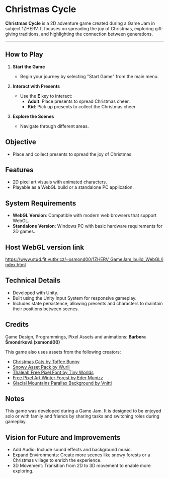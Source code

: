 # Christmas Cycle

**Christmas Cycle** is a 2D adventure game created during a Game Jam in subject 1ZHERV. It focuses on spreading the joy of Christmas, exploring gift-giving traditions, and highlighting the connection between generations.

---

## How to Play

1. **Start the Game**
   - Begin your journey by selecting "Start Game" from the main menu.

3. **Interact with Presents**
   - Use the **E** key to interact:
     - **Adult**: Place presents to spread Christmas cheer.
     - **Kid**: Pick up presents to collect the Christmas cheer

4. **Explore the Scenes**
   - Navigate through different areas.


## Objective

- Place and collect presents to spread the joy of Christmas.


## Features

- 2D pixel art visuals with animated characters.
- Playable as a WebGL build or a standalone PC application.


## System Requirements

- **WebGL Version**: Compatible with modern web browsers that support WebGL.
- **Standalone Version**: Windows PC with basic hardware requirements for 2D games.


## Host WebGL version link
https://www.stud.fit.vutbr.cz/~xsmond00/1ZHERV_GameJam_build_WebGL/index.html


## Technical Details

- Developed with Unity.
- Built using the Unity Input System for responsive gameplay.
- Includes state persistence, allowing presents and characters to maintain their positions between scenes.

## Credits

Game Design, Programmings, Pixel Assets and animations: **Barbora Šmondrková (xsmond00)**

This game also uses assets from the following creators:

- [Christmas Cats by Toffee Bunny](https://toffeebunny.itch.io/christmas-cats)
- [Snowy Asset Pack by Wurli](https://wurls.itch.io/snowy-asset-pack)
- [Thaleah Free Pixel Font by Tiny Worlds](https://assetstore.unity.com/packages/2d/fonts/free-pixel-font-thaleah-140059)
- [Free Pixel Art Winter Forest by Eder Munizz](https://edermunizz.itch.io/free-pixel-art-winter-forest)
- [Glacial Mountains Parallax Background by Vnitti](https://vnitti.itch.io/glacial-mountains-parallax-background)

## Notes

This game was developed during a Game Jam. It is designed to be enjoyed solo or with family and friends by sharing tasks and switching roles during gameplay.


## Vision for Future and Improvements

- Add Audio: Include sound effects and background music.
- Expand Environments: Create more scenes like snowy forests or a Christmas village to enrich the experience.
- 3D Movement: Transition from 2D to 3D movement to enable more exploring.

